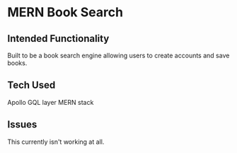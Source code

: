 # MERN Book Search

## Intended Functionality
Built to be a book search engine allowing users to create accounts and save books.

## Tech Used
Apollo GQL layer
MERN stack

## Issues
This currently isn't working at all.